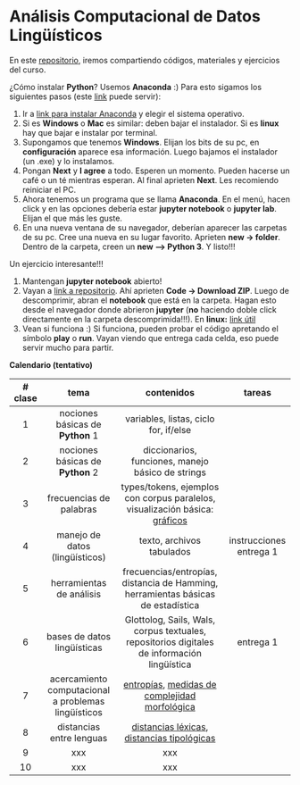 # Análisis Computacional de Datos Lingüísticos

En este [repositorio](https://github.com/javiervz/analisis-datos-magister), iremos compartiendo códigos, materiales y ejercicios del curso. 

¿Cómo instalar **Python**? Usemos **Anaconda** :) Para esto sigamos los siguientes pasos (este [link](https://medium.com/saturdays-ai/empezando-a-usar-jupyter-notebook-para-python-parte-1-instalaci%C3%B3n-94e97b4c5f37) puede servir):

1. Ir a [link para instalar Anaconda](https://docs.anaconda.com/anaconda/install/) y elegir el sistema operativo.
2. Si es **Windows** o **Mac** es similar: deben bajar el instalador. Si es **linux** hay que bajar e instalar por terminal.
3. Supongamos que tenemos **Windows**. Elijan los bits de su pc, en **configuración** aparece esa información. Luego bajamos el instalador (un .exe) y lo instalamos.
4. Pongan **Next** y **I agree** a todo. Esperen un momento. Pueden hacerse un café o un té mientras esperan. Al final aprieten **Next**. Les recomiendo reiniciar el PC.
5. Ahora tenemos un programa que se llama **Anaconda**. En el menú, hacen click y en las opciones debería estar **jupyter notebook** o **jupyter lab**. Elijan el que más les guste. 
6. En una nueva ventana de su navegador, deberían aparecer las carpetas de su pc. Cree una nueva en su lugar favorito. Aprieten **new -> folder**. Dentro de la carpeta, creen un **new --> Python 3**. Y listo!!!

Un ejercicio interesante!!!

1. Mantengan **jupyter notebook** abierto!
2. Vayan a [link a repositorio](https://github.com/javiervz/analisis-datos-magister). Ahí aprieten **Code -> Download ZIP**. Luego de descomprimir, abran el **notebook** que está en la carpeta. Hagan esto desde el navegador donde abrieron **jupyter** (**no** haciendo doble click directamente en la carpeta descomprimida!!!). En **linux:** [link útil](https://docs.github.com/en/github/creating-cloning-and-archiving-repositories/cloning-a-repository)
3. Vean si funciona :) Si funciona, pueden probar el código apretando el símbolo **play** o **run**. Vayan viendo que entrega cada celda, eso puede servir mucho para partir.

**Calendario (tentativo)**

| # clase | tema | contenidos | tareas |
| :-: | :-: | :-: | :-: |
| 1 | nociones básicas de **Python** 1 | variables, listas, ciclo for, if/else |
| 2 | nociones básicas de **Python** 2 | diccionarios, funciones, manejo básico de strings |
| 3 | frecuencias de palabras | types/tokens, ejemplos con corpus paralelos, visualización básica: [gráficos](https://matplotlib.org/) | 
| 4 | manejo de datos (lingüísticos) | texto, archivos tabulados | instrucciones entrega 1 |
| 5 | herramientas de análisis | frecuencias/entropías, distancia de Hamming, herramientas básicas de estadística |
| 6 | bases de datos lingüísticas | Glottolog, Sails, Wals, corpus textuales, repositorios digitales de información lingüística | entrega 1
| 7 | acercamiento computacional a problemas lingüísticos | [entropías](https://www.mdpi.com/1099-4300/19/6/275), [medidas de complejidad morfológica](https://aclanthology.org/W16-4117.pdf) |
| 8 | distancias entre lenguas | [distancias léxicas](https://watermark.silverchair.com/coli_a_00073.pdf?token=AQECAHi208BE49Ooan9kkhW_Ercy7Dm3ZL_9Cf3qfKAc485ysgAAAqAwggKcBgkqhkiG9w0BBwagggKNMIICiQIBADCCAoIGCSqGSIb3DQEHATAeBglghkgBZQMEAS4wEQQMbfZMpGdg1bg-1FJbAgEQgIICUxsAf6P1rop5QGTdPZXH_PeC83zLFBpZoCoDl_9g5RisYc7n2lJr1A3PnQpClblVxPdaRSxs0-PTBl_cPlqgaEz3Z6-xLuImJ4V5xTLmJH4DwsVXDI7unZfcYe9IU3hDXbthvnM_5dAHqO-9_ZKraooA_AbHSHbWs4dijil5es9lwRzzHkS7v4J_oUBJhPsQ_QJdFYjVr8HxLvs1zx8bvwHsdBTDFrdUcp8Vwp5MfVc7plA_f1olgjfKD8WFKqvoftv2yyO_mHYeWeMdi0-g4a1_Xe3Y4NR2pqEokMRTvE307ZZ6dZc1Oky8flHJj2D036NXNH0qo9qqd-Yy-xYkWeg_B8UL6yf64RpDoGqj9f9ur8JBVlBe1WgKDPbZy5oXv-Mt2zsoqnWo20vAuwZQCxXQBufa9t7ioV5EPdjYbmKyZRsf9aqxdf7PG82SZh5CUJDtnfLzac2xmDCXfG8LyVHr638uZz7jRSrbGkLTdlzuGLutWCUfVlTG3HAhQeGsWrigYYAs6hbEOb6ILfd0i1p0LGuwscSFPTdizXVwyHzqDprpcMk_7ZXRg7BLJIOPSkID6lbCMiB-APSJHIINr_2zMWW3j9Q4dE2YJfQtVGuZhacZEzl8PCd7nlh5DD1YHQEYDe-pSGV7ssqHES8bx1A8dEfITa9d66kc_QJljTorox29vANZWGsGZWxv1cRPXUHLuP9VFzZOV2HLrK7rguodDBc5ZNW5hJ1L-gN7w5iFiPrDBoIBYjBl9Yp-vJyrJit6cBnqbS5W4UnI5DDCruiu8NA), [distancias tipológicas](https://cl.lingfil.uu.se/~harald/hhpub/vangijnetal_south-america-river2017.pdf) |
| 9 | xxx | xxx |
| 10 | xxx | xxx |